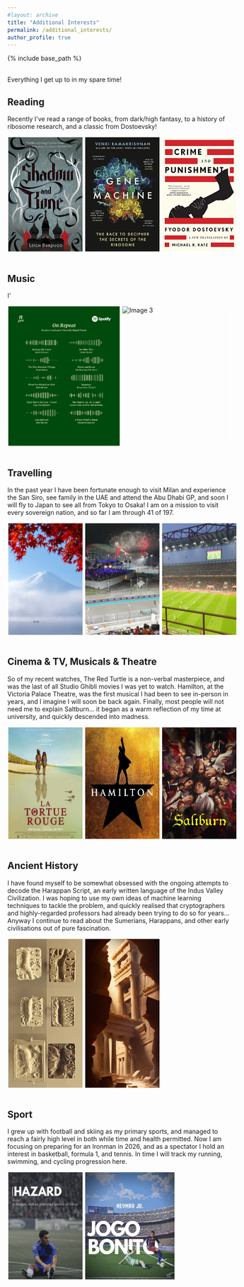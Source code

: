 ```yaml
---
#layout: archive
title: "Additional Interests"
permalink: /additional_interests/
author_profile: true
---
```


{% include base_path %}

<br>
Everything I get up to in my spare time!

<h2> Reading </h2>

Recently I've read a range of books, from dark/high fantasy, to a history of ribosome research, and a classic from Dostoevsky!

<div style="display: flex;">
  <img src="/images/Shadow_and_Bone.jpg" alt="Image 1" style="width: 33.33%; border: 2px solid white; margin-right: 2px;">
  <img src="/images/Gene_Machine.jpg" alt="Image 1" style="width: 33.33%; border: 2px solid white; margin-right: 2px;">
  <img src="/images/Crime_and_Punishment.jpg" alt="Image 2" style="width: 33.33%; border: 2px solid white;">
</div>

<br>

<h2> Music </h2>

I'

<div style="display: flex;">
  <img src="/images/Top_Ten.png" alt="Image 1" style="width: 50%; border: 2px solid white; margin-right: 2px;">
  <img src="/images/Spotify.jpg" alt="Image 3" style="width: 50%; border: 2px solid white;">
</div>

<br>

<h2> Travelling </h2>

In the past year I have been fortunate enough to visit Milan and experience the San Siro, see family in the UAE and attend the Abu Dhabi GP, and soon I will fly to Japan to see all from Tokyo to Osaka! I am on a mission to visit every sovereign nation, and so far I am through 41 of 197.

<div style="display: flex;">
  <img src="/images/Mt_Fuji.jpg" alt="Image 1" style="width: 33.33%; border: 2px solid white; margin-right: 2px;">
  <img src="/images/Abu_Dhabi.jpg" alt="Image 2" style="width: 33.33%; border: 2px solid white; margin-right: 2px;">
  <img src="/images/San_Siro.jpg" alt="Image 3" style="width: 33.33%; border: 2px solid white;">
</div>

<br>

<h2> Cinema & TV, Musicals & Theatre </h2>

So of my recent watches, The Red Turtle is a non-verbal masterpiece, and was the last of all Studio Ghibli movies I was yet to watch. Hamilton, at the Victoria Palace Theatre, was the first musical I had been to see in-person in years, and I imagine I will soon be back again. Finally, most people will not need me to explain Saltburn... it began as a warm reflection of my time at university, and quickly descended into madness.

<div style="display: flex;">
  <img src="/images/The_Red_Turtle.jpg" alt="Image 1" style="width: 33.33%; border: 2px solid white; margin-right: 2px;">
  <img src="/images/Hamilton.jpg" alt="Image 2" style="width: 33.33%; border: 2px solid white; margin-right: 2px;">
  <img src="/images/Saltburn.jpg" alt="Image 3" style="width: 33.33%; border: 2px solid white;">
</div>

<br>

<h2> Ancient History </h2>

I have found myself to be somewhat obsessed with the ongoing attempts to decode the Harappan Script, an early written language of the Indus Valley Civilization. I was hoping to use my own ideas of machine learning techniques to tackle the problem, and quickly realised that cryptographers and highly-regarded professors had already been trying to do so for years... Anyway I continue to read about the Sumerians, Harappans, and other early civilisations out of pure fascination.

<div style="display: flex;">
  <img src="/images/Harappan_Script.jpg" alt="Image 1" style="width: 33.33%; border: 2px solid white; margin-right: 2px;">
  <img src="/images/Ancient_Sumer.jpg" alt="Image 2" style="width: 33.33%; border: 2px solid white;">
</div>

<br>

<h2> Sport </h2>

I grew up with football and skiing as my primary sports, and managed to reach a fairly high level in both while time and health permitted. Now I am focusing on preparing for an Ironman in 2026, and as a spectator I hold an interest in basketball, formula 1, and tennis. In time I will track my running, swimming, and cycling progression here.

<div style="display: flex;">
  <img src="/images/Hazard.jpg" alt="Image 1" style="width: 33.33%; border: 2px solid white; margin-right: 2px;">
  <img src="/images/Neymar.jpg" alt="Image 2" style="width: 40%; border: 2px solid white;">
</div>

<!-- Athletic Analytics 

Day 1: Distance, Speed

-->

<br>


<!--

Ideas:

In Time:

- Woodburning Art
- Aviation
- Humanitarian Aid in Africa
- Astronomy (YT Channel)

* eSports: Fifa 19 #1 Global Weekly Rank, Progressed to Ro32 to represent England
* Investing/Trading
* Languages (broken french...)
* Countries/Capitals/Flags/Regions (Sporcle Quiz Champion)
* PI (150 Digits)
* Rubix Cube (47s Record)
* Periodic Table Song

* Side-business?

-->